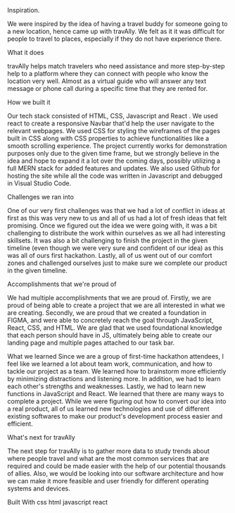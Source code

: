 
Inspiration.

We were inspired by the idea of having a travel buddy for someone going to a new location, hence came up with travAlly. We felt as it it was difficult for people to travel to places, especially if they do not have experience there.

What it does

travAlly helps match travelers who need assistance and more step-by-step help to a platform where they can connect with people who know the location very well. Almost as a virtual guide who will answer any text message or phone call during a specific time that they are rented for.

How we built it

Our tech stack consisted of HTML, CSS, Javascript and React . We used react to create a responsive Navbar that'd help the user navigate to the relevant webpages. We used CSS for styling the wireframes of the pages built in CSS along with CSS properties to achieve functionalities like a smooth scrolling experience. The project currently works for demonstration purposes only due to the given time frame, but we strongly believe in the idea and hope to expand it a lot over the coming days, possibly utilizing a full MERN stack for added features and updates. We also used Github for hosting the site while all the code was written in Javascript and debugged in Visual Studio Code.

Challenges we ran into

One of our very first challenges was that we had a lot of conflict in ideas at first as this was very new to us and all of us had a lot of fresh ideas that felt promising. Once we figured out the idea we were going with, it was a bit challenging to distribute the work within ourselves as we all had interesting skillsets. It was also a bit challenging to finish the project in the given timeline (even though we were very sure and confident of our idea) as this was all of ours first hackathon. Lastly, all of us went out of our comfort zones and challenged ourselves just to make sure we complete our product in the given timeline.

Accomplishments that we're proud of

We had multiple accomplishments that we are proud of. Firstly, we are proud of being able to create a project that we are all interested in what we are creating. Secondly, we are proud that we created a foundation in FIGMA, and were able to concretely reach the goal through JavaScript, React, CSS, and HTML. We are glad that we used foundational knowledge that each person should have in JS, ultimately being able to create our landing page and multiple pages attached to our task bar.

What we learned
Since we are a group of first-time hackathon attendees, I feel like we learned a lot about team work, communication, and how to tackle our project as a team. We learned how to brainstorm more efficiently by minimizing distractions and listening more. In addition, we had to learn each other's strengths and weaknesses. Lastly, we had to learn new functions in JavaScript and React. We learned that there are many ways to complete a project. While we were figuring out how to convert our idea into a real product, all of us learned new technologies and use of different existing softwares to make our product's development process easier and efficient.

What's next for travAlly

The next step for travAlly is to gather more data to study trends about where people travel and what are the most common services that are required and could be made easier with the help of our potential thousands of allies. Also, we would be looking into our software architecture and how we can make it more feasible and user friendly for different operating systems and devices.

Built With
css
html
javascript
react

